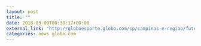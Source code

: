 ```yaml
---
layout: post
title: ""
date: 2018-03-09T00:30:17+00:00
external_link: "http://globoesporte.globo.com/sp/campinas-e-regiao/futebol/campeonato-paulista/jogo/08-03-2018/rb-brasil-ponte-preta/"
categories: news globo.com
---
```

